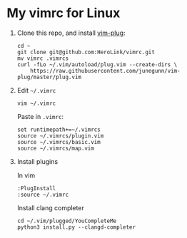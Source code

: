 # My vimrc for Linux

1. Clone this repo, and install [vim-plug](https://github.com/junegunn/vim-plug):

    ```shell
    cd ~
    git clone git@github.com:HeroLink/vimrc.git
    mv vimrc .vimrcs
    curl -fLo ~/.vim/autoload/plug.vim --create-dirs \
        https://raw.githubusercontent.com/junegunn/vim-plug/master/plug.vim
    ```

2. Edit `~/.vimrc`

    ```shell
    vim ~/.vimrc
    ```

    Paste in `.vimrc`:

    ```
    set runtimepath+=~/.vimrcs
    source ~/.vimrcs/plugin.vim
    source ~/.vimrcs/basic.vim
    source ~/.vimrcs/map.vim
    ```

3. Install plugins

    In vim

    ```
    :PlugInstall
    :source ~/.vimrc
    ```
 
    Install clang completer

    ```shell
    cd ~/.vim/plugged/YouCompleteMe
    python3 install.py --clangd-completer
    ```
